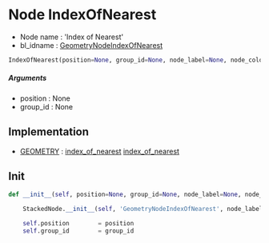 # Node IndexOfNearest

- Node name : 'Index of Nearest'
- bl_idname : [GeometryNodeIndexOfNearest](https://docs.blender.org/api/current/bpy.types.GeometryNodeIndexOfNearest.html)


``` python
IndexOfNearest(position=None, group_id=None, node_label=None, node_color=None)
```
##### Arguments

- position : None
- group_id : None

## Implementation

- [GEOMETRY](/docs/GeoNodes/GEOMETRY.md) : [index_of_nearest](/docs/GeoNodes/GEOMETRY.md#index_of_nearest) [index_of_nearest](/docs/GeoNodes/GEOMETRY.md#index_of_nearest)

## Init

``` python
def __init__(self, position=None, group_id=None, node_label=None, node_color=None):

    StackedNode.__init__(self, 'GeometryNodeIndexOfNearest', node_label=node_label, node_color=node_color)

    self.position        = position
    self.group_id        = group_id
```
